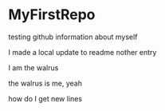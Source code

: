 # MyFirstRepo
testing github
information about myself

I made a local update to readme
nother entry

I am the walrus

the walrus is me, yeah

how do I get new lines

